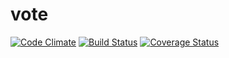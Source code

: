 vote
====
[![Code Climate](https://codeclimate.com/github/KernelCorp/vote.png)](https://codeclimate.com/github/KernelCorp/vote)
[![Build Status](https://travis-ci.org/KernelCorp/vote.png)](https://travis-ci.org/KernelCorp/vote)
[![Coverage Status](https://coveralls.io/repos/KernelCorp/vote/badge.png)](https://coveralls.io/r/KernelCorp/vote)
